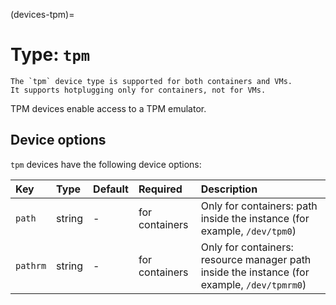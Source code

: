(devices-tpm)=
# Type: `tpm`

```{note}
The `tpm` device type is supported for both containers and VMs.
It supports hotplugging only for containers, not for VMs.
```

TPM devices enable access to a TPM emulator.

## Device options

`tpm` devices have the following device options:

Key                 | Type      | Default   | Required       | Description
:--                 | :--       | :--       | :--            | :--
`path`              | string    | -         | for containers | Only for containers: path inside the instance (for example, `/dev/tpm0`)
`pathrm`            | string    | -         | for containers | Only for containers: resource manager path inside the instance (for example, `/dev/tpmrm0`)
